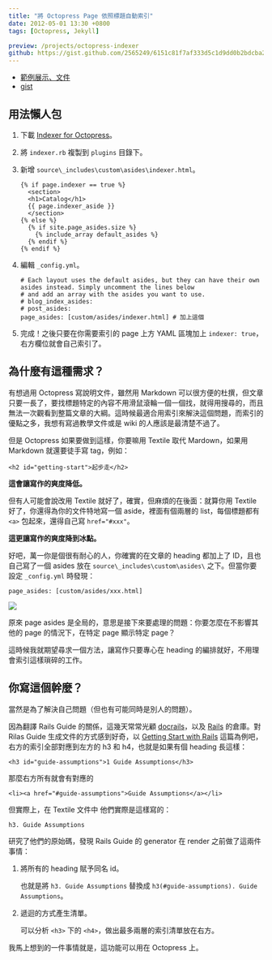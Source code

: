 ```yaml
---
title: "將 Octopress Page 依照標題自動索引"
date: 2012-05-01 13:30 +0800
tags: [Octopress, Jekyll]

preview: /projects/octopress-indexer
github: https://gist.github.com/2565249/6151c81f7af333d5c1d9dd0b2bdcba2c7a966dca
---
```


*   [範例展示、文件](/projects/octopress-indexer)
*   [gist](https://gist.github.com/2565249/6151c81f7af333d5c1d9dd0b2bdcba2c7a966dca)

## 用法懶人包

1.  下載 [Indexer for Octopress](https://gist.github.com/gists/2565249/download)。
2.  將 `indexer.rb` 複製到 `plugins` 目錄下。
3.  新增 `source\_includes\custom\asides\indexer.html`。

        {% if page.indexer == true %}
          <section>
          <h1>Catalog</h1>
          {{ page.indexer_aside }}
          </section>
        {% else %}
          {% if site.page_asides.size %}
            {% include_array default_asides %}
          {% endif %}
        {% endif %}

4.  編輯 `_config.yml`。

        # Each layout uses the default asides, but they can have their own asides instead. Simply uncomment the lines below
        # and add an array with the asides you want to use.
        # blog_index_asides:
        # post_asides:
        page_asides: [custom/asides/indexer.html] # 加上這個

5.  完成！之後只要在你需要索引的 page 上方 YAML 區塊加上 `indexer: true`，右方欄位就會自己索引了。

<!-- more -->

## 為什麼有這種需求？

有想過用 Octopress 寫說明文件，雖然用 Markdown 可以很方便的杜撰，但文章只要一長了，要找標題特定的內容不用滑鼠滾輪一個一個找，就得用搜尋的，而且無法一次觀看到整篇文章的大綱。這時候最適合用索引來解決這個問題，而索引的優點之多，我想有寫過教學文件或是 wiki 的人應該是最清楚不過了。

但是 Octopress 如果要做到這樣，你要嘛用 Textile 取代 Mardown，如果用 Markdown 就還要徒手寫 tag，例如：

    <h2 id="getting-start">起步走</h2>

**這會讓寫作的爽度降低。**

但有人可能會說改用 Textile 就好了，確實，但麻煩的在後面：就算你用 Textile 好了，你還得為你的文件特地寫一個 aside，裡面有個兩層的 list，每個標題都有 `<a>` 包起來，還得自己寫 `href="#xxx"`。

**這更讓寫作的爽度降到冰點。**

好吧，萬一你是個很有耐心的人，你確實的在文章的 heading 都加上了 ID，且也自己寫了一個 asides 放在 `source\_includes\custom\asides\` 之下。但當你要設定 `_config.yml` 時發現：

    page_asides: [custom/asides/xxx.html]

![](/images/dead-eyes.jpg)

原來 page asides 是全局的，意思是接下來要處理的問題：你要怎麼在不影響其他的 page 的情況下，在特定 page 顯示特定 page？

這時候我就期望尋求一個方法，讓寫作只要專心在 heading 的編排就好，不用理會索引這樣瑣碎的工作。

## 你寫這個幹麼？

當然是為了解決自己問題（但也有可能同時是別人的問題）。

因為翻譯 Rails Guide 的關係，這幾天常常光顧 [docrails](https://github.com/lifo/docrails)，以及 [Rails](https://github.com/rails/rails) 的倉庫。對 Rilas Guide 生成文件的方式感到好奇，以 [Getting Start with Rails](http://guides.rubyonrails.org/getting_started.html) 這篇為例吧，右方的索引全部對應到左方的 h3 和 h4，也就是如果有個 heading 長這樣：

    <h3 id="guide-assumptions">1 Guide Assumptions</h3>

那麼右方所有就會有對應的

    <li><a href="#guide-assumptions">Guide Assumptions</a></li>

但實際上，在 Textile 文件中 他們實際是這樣寫的：

    h3. Guide Assumptions

研究了他們的原始碼，發現 Rails Guide 的 generator 在 render 之前做了這兩件事情：

1.  將所有的 heading 賦予同名 id。

    也就是將 `h3. Guide Assumptions` 替換成 `h3(#guide-assumptions). Guide Assumptions`。

2.  遞迴的方式產生清單。

    可以分析 `<h3>` 下的 `<h4>`，做出最多兩層的索引清單放在右方。

我馬上想到的一件事情就是，這功能可以用在 Octopress 上。